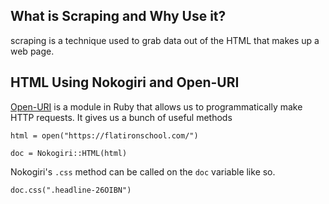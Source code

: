 ## What is Scraping and Why Use it?

scraping is a technique used to grab data out of the HTML that makes up a web page.

##  HTML Using Nokogiri and Open-URI

[Open-URI](https://ruby-doc.org/stdlib-2.6.3/libdoc/open-uri/rdoc/OpenURI.html) is a module in Ruby that allows us to programmatically make HTTP requests. It gives us a bunch of useful methods 

```
html = open("https://flatironschool.com/")
```

[^This sets a var: html, so that we can use the url in nokogiri]: 



```
doc = Nokogiri::HTML(html)
```

[^now we set a var: doc, and now we can open IRB and access all the html "docs" from the url]: 

Nokogiri's `.css` method can be called on the `doc` variable  like so.

```
doc.css(".headline-26OIBN")
```

